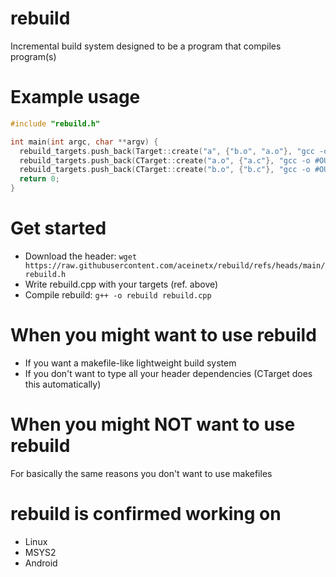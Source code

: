 # rebuild
Incremental build system designed to be a program that compiles program(s)

# Example usage
```cpp
#include "rebuild.h"

int main(int argc, char **argv) {
  rebuild_targets.push_back(Target::create("a", {"b.o", "a.o"}, "gcc -o #OUT #DEPENDS"));
  rebuild_targets.push_back(CTarget::create("a.o", {"a.c"}, "gcc -o #OUT -c #DEPENDS"));
  rebuild_targets.push_back(CTarget::create("b.o", {"b.c"}, "gcc -o #OUT -c #DEPENDS"));
  return 0;
}
```

# Get started
- Download the header: ```wget https://raw.githubusercontent.com/aceinetx/rebuild/refs/heads/main/rebuild.h```
- Write rebuild.cpp with your targets (ref. above)
- Compile rebuild: ```g++ -o rebuild rebuild.cpp```

# When you might want to use rebuild
- If you want a makefile-like lightweight build system
- If you don't want to type all your header dependencies (CTarget does this automatically)

# When you might NOT want to use rebuild
For basically the same reasons you don't want to use makefiles

# rebuild is confirmed working on
- Linux
- MSYS2
- Android
